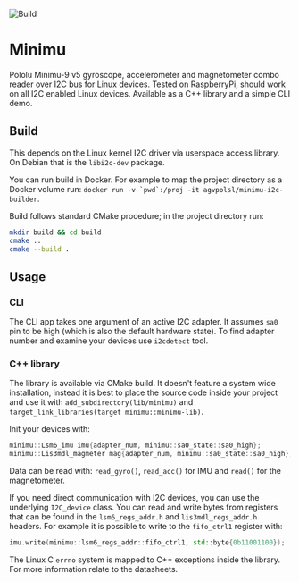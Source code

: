 ![Build](https://github.com/agv-polsl/minimu/workflows/Build/badge.svg)

# Minimu

Pololu Minimu-9 v5 gyroscope, accelerometer and magnetometer combo reader over
I2C bus for Linux devices.
Tested on RaspberryPi, should work on all I2C enabled Linux devices.
Available as a C++ library and a simple CLI demo.

## Build

This depends on the Linux kernel I2C driver via userspace access library.
On Debian that is the `libi2c-dev` package.

You can run build in Docker.
For example to map the project directory as a Docker volume run:
```docker run -v `pwd`:/proj -it agvpolsl/minimu-i2c-builder```.

Build follows standard CMake procedure; in the project directory run:

```sh
mkdir build && cd build
cmake ..
cmake --build .
```

## Usage

### CLI

The CLI app takes one argument of an active I2C adapter.
It assumes `sa0` pin to be high (which is also the default hardware state).
To find adapter number and examine your devices use `i2cdetect` tool.

### C++ library

The library is available via CMake build.
It doesn't feature a system wide installation, instead it is best to place the
source code inside your project and use it with `add_subdirectory(lib/minimu)`
and `target_link_libraries(target minimu::minimu-lib)`.

Init your devices with:

```cpp
minimu::Lsm6_imu imu{adapter_num, minimu::sa0_state::sa0_high};
minimu::Lis3mdl_magmeter mag{adapter_num, minimu::sa0_state::sa0_high};
```

Data can be read with: `read_gyro()`, `read_acc()` for IMU and `read()` for
the magnetometer.

If you need direct communication with I2C devices, you can use the underlying
`I2C_device` class.
You can read and write bytes from registers that can be found in the
`lsm6_regs_addr.h` and `lis3mdl_regs_addr.h` headers.
For example it is possible to write to the `fifo_ctrl1` register with:

```cpp
imu.write(minimu::lsm6_regs_addr::fifo_ctrl1, std::byte{0b11001100});
```

The Linux C `errno` system is mapped to C++ exceptions inside the library.
For more information relate to the datasheets.
